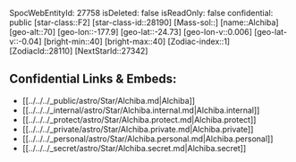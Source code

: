 ﻿---
location: [-24.73,-177.9,70]
type: Star
tags:
- astro/Star

---
SpocWebEntityId: 27758
isDeleted: false
isReadOnly: false
confidential: public
[star-class::F2]
[star-class-id::28190]
[Mass-sol::]
[name::Alchiba]
[geo-alt::70]
[geo-lon::-177.9]
[geo-lat::-24.73]
[geo-lon-v::0.006]
[geo-lat-v::-0.04]
[bright-min::40]
[bright-max::40]
[Zodiac-index::1]
[ZodiacId::28110]
[NextStarId::27342]



## Confidential Links & Embeds: 
- [[../../../_public/astro/Star/Alchiba.md|Alchiba]] 
- [[../../../_internal/astro/Star/Alchiba.internal.md|Alchiba.internal]] 
- [[../../../_protect/astro/Star/Alchiba.protect.md|Alchiba.protect]] 
- [[../../../_private/astro/Star/Alchiba.private.md|Alchiba.private]] 
- [[../../../_personal/astro/Star/Alchiba.personal.md|Alchiba.personal]] 
- [[../../../_secret/astro/Star/Alchiba.secret.md|Alchiba.secret]]

